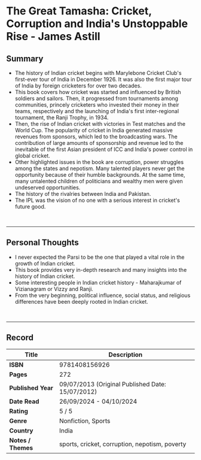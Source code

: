 # The Great Tamasha: Cricket, Corruption and India's Unstoppable Rise - James Astill

## Summary
- The history of Indian cricket begins with Marylebone Cricket Club's first-ever tour of India in December 1926. It was also the first major tour of India by foreign cricketers for over two decades.
- This book covers how cricket was started and influenced by British soldiers and sailors. Then, it progressed from tournaments among communities, princely cricketers who invested their money in their teams, respectively and the launching of India's first inter-regional tournament, the Ranji Trophy, in 1934.
- Then, the rise of Indian cricket with victories in Test matches and the World Cup. The popularity of cricket in India generated massive revenues from sponsors, which led to the broadcasting wars. The contribution of large amounts of sponsorship and revenue led to the inevitable of the first Asian president of ICC and India's power control in global cricket.
- Other highlighted issues in the book are corruption, power struggles among the states and nepotism. Many talented players never get the opportunity because of their humble backgrounds. At the same time, many untalented children of politicians and wealthy men were given undeserved opportunities.
- The history of the rivalries between India and Pakistan.
- The IPL was the vision of no one with a serious interest in cricket's future good.
<br>

***

## Personal Thoughts
- I never expected the Parsi to be the one that played a vital role in the growth of Indian cricket.
- This book provides very in-depth research and many insights into the history of Indian cricket. 
- Some interesting people in Indian cricket history - Maharajkumar of Vizianagram or Vizzy and Ranji.
- From the very beginning, political influence, social status, and religious differences have been deeply rooted in Indian cricket.
<br>

***

## Record
| Title | Description |
| -- | -- |
| **ISBN** | 9781408156926 |
| **Pages** | 272 |
| **Published Year** | 09/07/2013 (Original Published Date: 15/07/2012) |
| **Date Read** | 26/09/2024 - 04/10/2024 |
| **Rating** | 5 / 5 |
| **Genre** | Nonfiction, Sports |
| **Country** | India |
| **Notes / Themes** | sports, cricket, corruption, nepotism, poverty | 
